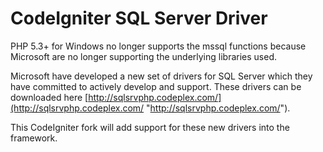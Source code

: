 CodeIgniter SQL Server Driver
=============================

PHP 5.3+ for Windows no longer supports the mssql functions because Microsoft are no longer supporting the underlying libraries used.

Microsoft have developed a new set of drivers for SQL Server which they have committed to actively develop and support. These drivers can be downloaded here [http://sqlsrvphp.codeplex.com/](http://sqlsrvphp.codeplex.com/ "http://sqlsrvphp.codeplex.com/").

This CodeIgniter fork will add support for these new drivers into the framework.
